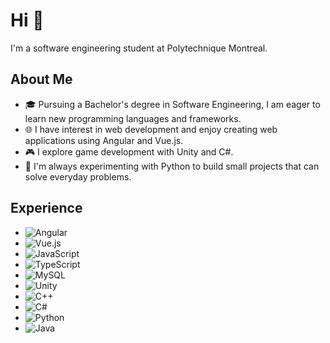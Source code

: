 # Hi 👋

I'm a software engineering student at Polytechnique Montreal.

## About Me
- 🎓 Pursuing a Bachelor's degree in Software Engineering, I am eager to learn new programming languages and frameworks.
- 🌐 I have interest in web development and enjoy creating web applications using Angular and Vue.js.
- 🎮 I explore game development with Unity and C#.
- 🤖 I'm always experimenting with Python to build small projects that can solve everyday problems.

## Experience
* ![Angular](https://img.shields.io/badge/-Angular-DD0031?style=flat&logo=angular&logoColor=white)
* ![Vue.js](https://img.shields.io/badge/-Vue.js-4FC08D?style=flat&logo=vue.js&logoColor=white)
* ![JavaScript](https://img.shields.io/badge/-JavaScript-F7DF1E?style=flat&logo=javascript&logoColor=black)
* ![TypeScript](https://img.shields.io/badge/-TypeScript-007ACC?style=flat&logo=typescript&logoColor=white)
* ![MySQL](https://img.shields.io/badge/-MySQL-4479A1?style=flat&logo=mysql&logoColor=white)
* ![Unity](https://img.shields.io/badge/-Unity-000000?style=flat&logo=unity&logoColor=white)
* ![C++](https://img.shields.io/badge/-C++-00599C?style=flat&logo=cplusplus&logoColor=white)
* ![C#](https://img.shields.io/badge/-C%23-239120?style=flat&logo=csharp&logoColor=white)
* ![Python](https://img.shields.io/badge/-Python-3776AB?style=flat&logo=python&logoColor=white)
* ![Java](https://img.shields.io/badge/-Java-007396?style=flat&logo=java&logoColor=white)

<!---
HXL916/HXL916 is a ✨ special ✨ repository because its `README.md` (this file) appears on your GitHub profile.
You can click the Preview link to take a look at your changes.
--->
